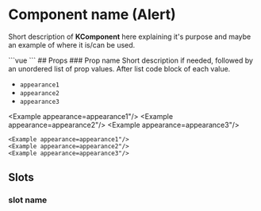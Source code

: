 # Component name (Alert)

Short description of **KComponent** here explaining it's purpose and maybe an example of where it is/can be used.

<Example />
```vue
<Example />
```
## Props
### Prop name
Short description if needed, followed by an unordered list of prop values. After list code block of each value.

- `appearance1`
- `appearance2`
- `appearance3`

<Example appearance=appearance1"/>
<Example appearance=appearance2"/>
<Example appearance=appearance3"/>

```vue
<Example appearance=appearance1"/>
<Example appearance=appearance2"/>
<Example appearance=appearance3"/>
```

## Slots
### slot name

<Example>
  <template slot="slot-name" />
</Example>

```vue
<Example>
  <template slot="slot-name" />
</Example>
```
